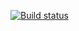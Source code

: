 [![Build status](https://ci.appveyor.com/api/projects/status/md9ea97qytnywurc?svg=true)](https://ci.appveyor.com/project/Olga87519/testingapi-ci)
